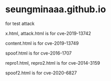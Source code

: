 # seungminaaa.github.io
for test attack

x.html, attack.html is for cve-2019-13742


content.html is for cve-2019-13749

spoof.html is for cve-2016-1707

repro1.html, repro2.html is for cve-2014-3159

spoof2.html is for cve-2020-6827
